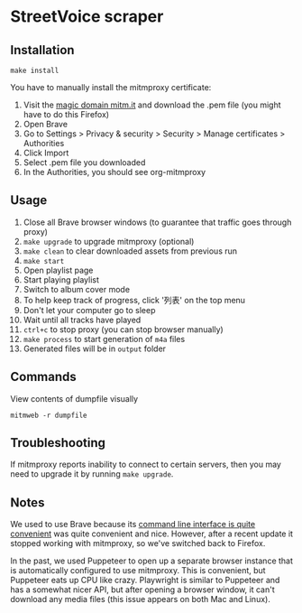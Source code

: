 # StreetVoice scraper

## Installation

    make install

You have to manually install the mitmproxy certificate:

1. Visit the [magic domain mitm.it](http://mitm.it) and download the .pem file (you might have to do this Firefox)
1. Open Brave
1. Go to Settings > Privacy & security > Security > Manage certificates > Authorities
1. Click Import
1. Select .pem file you downloaded
1. In the Authorities, you should see org-mitmproxy

## Usage

1. Close all Brave browser windows (to guarantee that traffic goes through proxy)
1. `make upgrade` to upgrade mitmproxy (optional)
1. `make clean` to clear downloaded assets from previous run
1. `make start`
1. Open playlist page
1. Start playing playlist
1. Switch to album cover mode
1. To help keep track of progress, click '列表' on the top menu
1. Don't let your computer go to sleep
1. Wait until all tracks have played
1. `ctrl+c` to stop proxy (you can stop browser manually)
1. `make process` to start generation of `m4a` files
1. Generated files will be in `output` folder

## Commands

View contents of dumpfile visually

    mitmweb -r dumpfile

## Troubleshooting

If mitmproxy reports inability to connect to certain servers, then you may need to upgrade it by running
`make upgrade`.

## Notes

We used to use Brave because its [command line interface is quite convenient](https://support.brave.com/hc/en-us/articles/360044860011-How-Do-I-Use-Command-Line-Flags-in-Brave-) was quite convenient and nice. However, after a recent update it stopped working with mitmproxy, so we've switched back to Firefox.

In the past, we used Puppeteer to open up a separate browser instance that is automatically configured to use mitmproxy. This is convenient, but Puppeteer eats up CPU like crazy. Playwright is similar to Puppeteer and has a somewhat nicer API, but after opening a browser window, it can't download any media files (this issue appears on both Mac and Linux).
